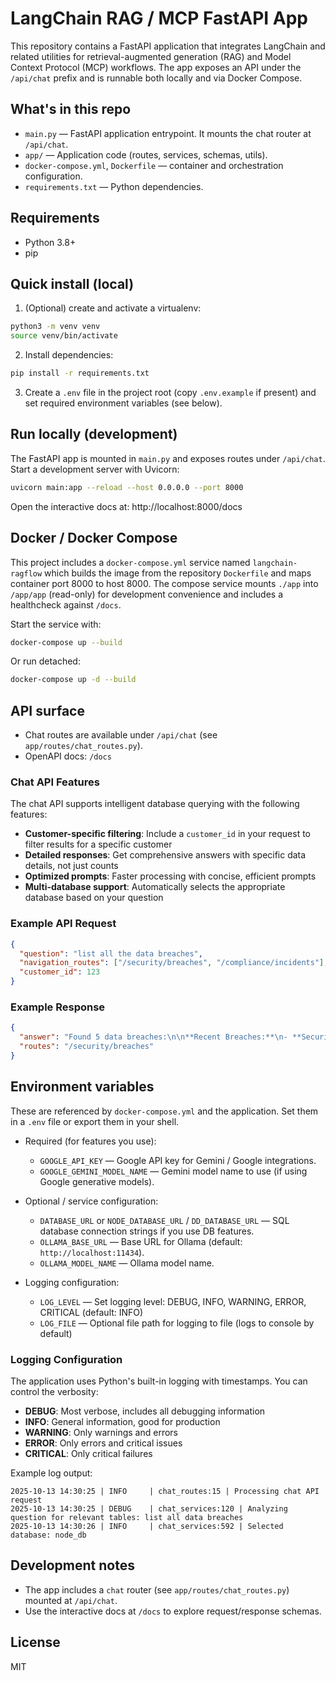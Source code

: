 # LangChain RAG / MCP FastAPI App

This repository contains a FastAPI application that integrates LangChain and related utilities for retrieval-augmented generation (RAG) and Model Context Protocol (MCP) workflows. The app exposes an API under the `/api/chat` prefix and is runnable both locally and via Docker Compose.

## What's in this repo
- `main.py` — FastAPI application entrypoint. It mounts the chat router at `/api/chat`.
- `app/` — Application code (routes, services, schemas, utils).
- `docker-compose.yml`, `Dockerfile` — container and orchestration configuration.
- `requirements.txt` — Python dependencies.

## Requirements
- Python 3.8+
- pip

## Quick install (local)
1. (Optional) create and activate a virtualenv:
```bash
python3 -m venv venv
source venv/bin/activate
```
2. Install dependencies:
```bash
pip install -r requirements.txt
```

3. Create a `.env` file in the project root (copy `.env.example` if present) and set required environment variables (see below).

## Run locally (development)
The FastAPI app is mounted in `main.py` and exposes routes under `/api/chat`. Start a development server with Uvicorn:
```bash
uvicorn main:app --reload --host 0.0.0.0 --port 8000
```
Open the interactive docs at: http://localhost:8000/docs

## Docker / Docker Compose
This project includes a `docker-compose.yml` service named `langchain-ragflow` which builds the image from the repository `Dockerfile` and maps container port 8000 to host 8000. The compose service mounts `./app` into `/app/app` (read-only) for development convenience and includes a healthcheck against `/docs`.

Start the service with:
```bash
docker-compose up --build
```

Or run detached:
```bash
docker-compose up -d --build
```

## API surface
- Chat routes are available under `/api/chat` (see `app/routes/chat_routes.py`).
- OpenAPI docs: `/docs`

### Chat API Features
The chat API supports intelligent database querying with the following features:

- **Customer-specific filtering**: Include a `customer_id` in your request to filter results for a specific customer
- **Detailed responses**: Get comprehensive answers with specific data details, not just counts
- **Optimized prompts**: Faster processing with concise, efficient prompts
- **Multi-database support**: Automatically selects the appropriate database based on your question

### Example API Request
```json
{
  "question": "list all the data breaches",
  "navigation_routes": ["/security/breaches", "/compliance/incidents"],
  "customer_id": 123
}
```

### Example Response
```json
{
  "answer": "Found 5 data breaches:\n\n**Recent Breaches:**\n- **Security Incident Alpha** (Status: OPEN) - Occurred: 2025-06-05, Discovered: 2025-06-05\n- **Data Leak Beta** (Status: CLOSED) - Occurred: 2025-05-15, Discovered: 2025-05-16\n\nAll breaches require immediate attention for compliance review.",
  "routes": "/security/breaches"
}
```

## Environment variables
These are referenced by `docker-compose.yml` and the application. Set them in a `.env` file or export them in your shell.

- Required (for features you use):
  - `GOOGLE_API_KEY` — Google API key for Gemini / Google integrations.
  - `GOOGLE_GEMINI_MODEL_NAME` — Gemini model name to use (if using Google generative models).

- Optional / service configuration:
  - `DATABASE_URL` or `NODE_DATABASE_URL` / `DD_DATABASE_URL` — SQL database connection strings if you use DB features.
  - `OLLAMA_BASE_URL` — Base URL for Ollama (default: `http://localhost:11434`).
  - `OLLAMA_MODEL_NAME` — Ollama model name.

- Logging configuration:
  - `LOG_LEVEL` — Set logging level: DEBUG, INFO, WARNING, ERROR, CRITICAL (default: INFO)
  - `LOG_FILE` — Optional file path for logging to file (logs to console by default)

### Logging Configuration
The application uses Python's built-in logging with timestamps. You can control the verbosity:

- **DEBUG**: Most verbose, includes all debugging information
- **INFO**: General information, good for production
- **WARNING**: Only warnings and errors  
- **ERROR**: Only errors and critical issues
- **CRITICAL**: Only critical failures

Example log output:
```
2025-10-13 14:30:25 | INFO     | chat_routes:15 | Processing chat API request
2025-10-13 14:30:25 | DEBUG    | chat_services:120 | Analyzing question for relevant tables: list all data breaches
2025-10-13 14:30:26 | INFO     | chat_services:592 | Selected database: node_db
```

## Development notes
- The app includes a `chat` router (see `app/routes/chat_routes.py`) mounted at `/api/chat`.
- Use the interactive docs at `/docs` to explore request/response schemas.

## License
MIT
